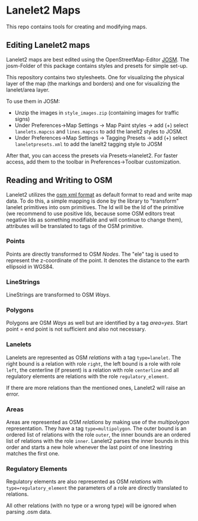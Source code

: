 # Lanelet2 Maps

This repo contains tools for creating and modifying maps. 

## Editing Lanelet2 maps

Lanelet2 maps are best edited using the OpenStreetMap-Editor [JOSM](https://josm.openstreetmap.de/). The josm-Folder of this package contains styles and presets for simple set-up.

This repository contains two stylesheets. One for visualizing the physical layer of the map (the markings and borders) and one for visualizing the lanelet/area layer.

To use them in JOSM:
- Unzip the images in `style_images.zip` (containing images for traffic signs)
- Under Preferences->Map Settings -> Map Paint styles -> add (+) select `lanelets.mapcss` and `lines.mapcss` to add the lanelt2 styles to JOSM.
- Under Preferences->Map Settings -> Tagging Presets -> add (+) select `laneletpresets.xml` to add the lanelt2 tagging style to JOSM

After that, you can access the presets via Presets->lanelet2. For faster access, add them to the toolbar in Preferences->Toolbar customization.

## Reading and Writing to OSM

Lanelet2 utilizes the [osm xml format](https://wiki.openstreetmap.org/wiki/OSM_XML) as default format to read and write map data. To do this, a simple mapping is done by the library to "transform" lanelet primitives into osm primitives. The Id will be the Id of the primitive (we recommend to use positive Ids, because some OSM editors treat negative Ids as something modifiable and will continue to change them), attributes will be translated to tags of the OSM primitive.

### Points
Points are directly transformed to OSM *Nodes*. The "ele" tag is used to represent the z-coordinate of the point. It denotes the distance to the earth ellipsoid in WGS84.

### LineStrings
LineStrings are transformed to OSM *Ways*.

### Polygons
Polygons are OSM *Ways* as well but are identified by a tag *area=yes*. Start point = end point is not sufficient and also not necessary.

### Lanelets
Lanelets are represented as OSM *relations* with a tag `type=lanelet`. The right bound is a relation with role `right`, the left bound is a role with role `left`, the centerline (if present) is a relation with role `centerline` and all regulatory elements are relations with the role `regulatory_element`.

If there are more relations than the mentioned ones, Lanelet2 will raise an error.

### Areas
Areas are represented as OSM *relations* by making use of the *multipolygon* representation. They have a tag `type=multipolygon`. The outer bound is an ordered list of relations with the role `outer`, the inner bounds are an ordered list of relations with the role `inner`. Lanelet2 parses the inner bounds in this order and starts a new hole whenever the last point of one linestring matches the first one.

### Regulatory Elements
Regulatory elements are also represented as OSM *relations* with `type=regulatory_element` the parameters of a role are directly translated to relations.

All other relations (with no type or a wrong type) will be ignored when parsing .osm data.
